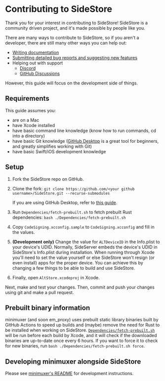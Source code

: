 # Contributing to SideStore

Thank you for your interest in contributing to SideStore! SideStore is a community driven project, and it's made possible by people like you.

There are many ways to contribute to SideStore, so if you aren't a developer, there are still many other ways you can help out:

-   [Writing documentation](https://github.com/SideStore/SideStore-Docs)
-   [Submitting detailed bug reports and suggesting new features](https://github.com/SideStore/SideStore/issues/new/choose)
-   Helping out with support
    -   [Discord](https://discord.gg/RgpFBX3Q3k)
    -   [GitHub Discussions](https://github.com/SideStore/SideStore/discussions)

However, this guide will focus on the development side of things.

## Requirements

This guide assumes you:

-   are on a Mac
-   have Xcode installed
-   have basic command line knowledge (know how to run commands, cd into a directory)
-   have basic Git knowledge ([GitHub Desktop](https://desktop.github.com) is a great tool for beginners, and greatly simplifies working with Git)
-   have basic Swift/iOS development knowledge

## Setup

1. Fork the SideStore repo on GitHub.
2. Clone the fork: `git clone https://github.com/<your github username>/SideStore.git --recurse-submodules`

    If you are using GitHub Desktop, refer to
    [this guide](https://docs.github.com/en/desktop/contributing-and-collaborating-using-github-desktop/adding-and-cloning-repositories/cloning-and-forking-repositories-from-github-desktop).

3. Run `Dependencies/fetch-prebuilt.sh` to fetch prebuilt Rust dependencies: `bash ./Dependencies/fetch-prebuilt.sh`
4. Copy `CodeSigning.xcconfig.sample` to `CodeSigning.xcconfig` and fill in the values.
5. **(Development only)** Change the value for `ALTDeviceID` in the Info.plist to your device's UDID. Normally, SideServer embeds the device's UDID in SideStore's Info.plist during installation. When
   running through Xcode you'll need to set the value yourself or else SideStore won't resign (or even install) apps for the proper device. You can achieve this by changing a few things to be able to
   build and use SideStore.
6. Finally, open `AltStore.xcodeproj` in Xcode.

Next, make and test your changes. Then, commit and push your changes using git and make a pull request.

## Prebuilt binary information

minimuxer (and soon em_proxy) uses prebuilt static library binaries built by GitHub Actions to speed up builds and (maybe) remove the need for Rust to be installed when working on SideStore.
[`Dependencies/fetch-prebuilt.sh`](./Dependencies/fetch-prebuilt.sh) will be run before each build by Xcode, and it will check if the downloaded binaries are up-to-date once every 6 hours. If you want
to force it to check for new binaries, run `bash ./Dependencies/fetch-prebuilt.sh force`.

## Developing minimuxer alongside SideStore

Please see [minimuxer's README](https://github.com/SideStore/minimuxer) for development instructions.
